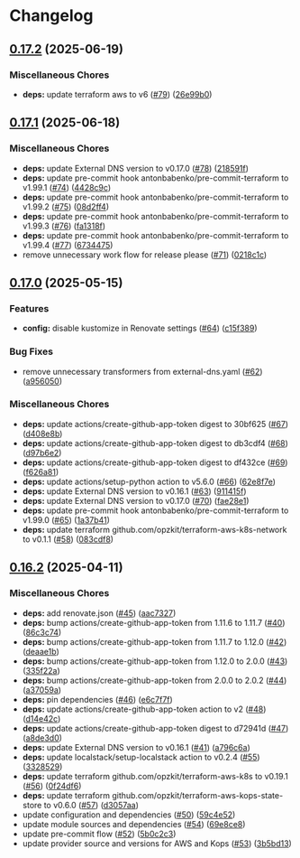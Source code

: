# Changelog

## [0.17.2](https://github.com/opzkit/terraform-aws-k8s-addons-external-dns/compare/v0.17.1...v0.17.2) (2025-06-19)


### Miscellaneous Chores

* **deps:** update terraform aws to v6 ([#79](https://github.com/opzkit/terraform-aws-k8s-addons-external-dns/issues/79)) ([26e99b0](https://github.com/opzkit/terraform-aws-k8s-addons-external-dns/commit/26e99b0ab8d41cbbb78ae3addd3c6352c45bb241))

## [0.17.1](https://github.com/opzkit/terraform-aws-k8s-addons-external-dns/compare/v0.17.0...v0.17.1) (2025-06-18)


### Miscellaneous Chores

* **deps:** update External DNS version to v0.17.0 ([#78](https://github.com/opzkit/terraform-aws-k8s-addons-external-dns/issues/78)) ([218591f](https://github.com/opzkit/terraform-aws-k8s-addons-external-dns/commit/218591f8ae339ce3ef72bffa242264f6d247ea19))
* **deps:** update pre-commit hook antonbabenko/pre-commit-terraform to v1.99.1 ([#74](https://github.com/opzkit/terraform-aws-k8s-addons-external-dns/issues/74)) ([4428c9c](https://github.com/opzkit/terraform-aws-k8s-addons-external-dns/commit/4428c9cbcc030fad4cd8c2b466527f514acf9a4b))
* **deps:** update pre-commit hook antonbabenko/pre-commit-terraform to v1.99.2 ([#75](https://github.com/opzkit/terraform-aws-k8s-addons-external-dns/issues/75)) ([08d2ff4](https://github.com/opzkit/terraform-aws-k8s-addons-external-dns/commit/08d2ff4af9a11f9ab5d3fe7fd52e96f80a75e1fa))
* **deps:** update pre-commit hook antonbabenko/pre-commit-terraform to v1.99.3 ([#76](https://github.com/opzkit/terraform-aws-k8s-addons-external-dns/issues/76)) ([fa1318f](https://github.com/opzkit/terraform-aws-k8s-addons-external-dns/commit/fa1318f3fcf23e8cdef8e64d58660663b1f73bdb))
* **deps:** update pre-commit hook antonbabenko/pre-commit-terraform to v1.99.4 ([#77](https://github.com/opzkit/terraform-aws-k8s-addons-external-dns/issues/77)) ([6734475](https://github.com/opzkit/terraform-aws-k8s-addons-external-dns/commit/67344757c12de3bebbd73a2413db1cd09066aa56))
* remove unnecessary work flow for release please ([#71](https://github.com/opzkit/terraform-aws-k8s-addons-external-dns/issues/71)) ([0218c1c](https://github.com/opzkit/terraform-aws-k8s-addons-external-dns/commit/0218c1cd2034b75cc0871c0776b30873483a55bf))

## [0.17.0](https://github.com/opzkit/terraform-aws-k8s-addons-external-dns/compare/v0.16.2...v0.17.0) (2025-05-15)


### Features

* **config:** disable kustomize in Renovate settings ([#64](https://github.com/opzkit/terraform-aws-k8s-addons-external-dns/issues/64)) ([c15f389](https://github.com/opzkit/terraform-aws-k8s-addons-external-dns/commit/c15f389247d86818d2420c7330487f802b385bca))


### Bug Fixes

* remove unnecessary transformers from external-dns.yaml ([#62](https://github.com/opzkit/terraform-aws-k8s-addons-external-dns/issues/62)) ([a956050](https://github.com/opzkit/terraform-aws-k8s-addons-external-dns/commit/a9560500a34d3b32015c9245677a1134f71a019a))


### Miscellaneous Chores

* **deps:** update actions/create-github-app-token digest to 30bf625 ([#67](https://github.com/opzkit/terraform-aws-k8s-addons-external-dns/issues/67)) ([d408e8b](https://github.com/opzkit/terraform-aws-k8s-addons-external-dns/commit/d408e8b9fa82f58c215a364b647299984aa0383e))
* **deps:** update actions/create-github-app-token digest to db3cdf4 ([#68](https://github.com/opzkit/terraform-aws-k8s-addons-external-dns/issues/68)) ([d97b6e2](https://github.com/opzkit/terraform-aws-k8s-addons-external-dns/commit/d97b6e2ea70eee911dda848d9ae22e572cd998a6))
* **deps:** update actions/create-github-app-token digest to df432ce ([#69](https://github.com/opzkit/terraform-aws-k8s-addons-external-dns/issues/69)) ([f626a81](https://github.com/opzkit/terraform-aws-k8s-addons-external-dns/commit/f626a81c5f4d260286a460d225198b57e527067d))
* **deps:** update actions/setup-python action to v5.6.0 ([#66](https://github.com/opzkit/terraform-aws-k8s-addons-external-dns/issues/66)) ([62e8f7e](https://github.com/opzkit/terraform-aws-k8s-addons-external-dns/commit/62e8f7eeb02f954fcb74e511a626b72426e2d97e))
* **deps:** update External DNS version to v0.16.1 ([#63](https://github.com/opzkit/terraform-aws-k8s-addons-external-dns/issues/63)) ([911415f](https://github.com/opzkit/terraform-aws-k8s-addons-external-dns/commit/911415f050e8833973f8aadce4d256e5724c8e18))
* **deps:** update External DNS version to v0.17.0 ([#70](https://github.com/opzkit/terraform-aws-k8s-addons-external-dns/issues/70)) ([fae28e1](https://github.com/opzkit/terraform-aws-k8s-addons-external-dns/commit/fae28e1d25f6e6f4a085556892c7d93f74b33bfb))
* **deps:** update pre-commit hook antonbabenko/pre-commit-terraform to v1.99.0 ([#65](https://github.com/opzkit/terraform-aws-k8s-addons-external-dns/issues/65)) ([1a37b41](https://github.com/opzkit/terraform-aws-k8s-addons-external-dns/commit/1a37b4149bd364c80b33ad7dadb7593f7adff125))
* **deps:** update terraform github.com/opzkit/terraform-aws-k8s-network to v0.1.1 ([#58](https://github.com/opzkit/terraform-aws-k8s-addons-external-dns/issues/58)) ([083cdf8](https://github.com/opzkit/terraform-aws-k8s-addons-external-dns/commit/083cdf8aa4153b64e2928daf82d1670a7d34dbac))

## [0.16.2](https://github.com/opzkit/terraform-aws-k8s-addons-external-dns/compare/v0.16.1...v0.16.2) (2025-04-11)


### Miscellaneous Chores

* **deps:** add renovate.json ([#45](https://github.com/opzkit/terraform-aws-k8s-addons-external-dns/issues/45)) ([aac7327](https://github.com/opzkit/terraform-aws-k8s-addons-external-dns/commit/aac732707c359cb1e55ee9087953dc8b4de26a52))
* **deps:** bump actions/create-github-app-token from 1.11.6 to 1.11.7 ([#40](https://github.com/opzkit/terraform-aws-k8s-addons-external-dns/issues/40)) ([86c3c74](https://github.com/opzkit/terraform-aws-k8s-addons-external-dns/commit/86c3c747733ac4b8b3390df7344a39b7202e8788))
* **deps:** bump actions/create-github-app-token from 1.11.7 to 1.12.0 ([#42](https://github.com/opzkit/terraform-aws-k8s-addons-external-dns/issues/42)) ([deaae1b](https://github.com/opzkit/terraform-aws-k8s-addons-external-dns/commit/deaae1be579f2358c2eade6968a158a0f4dc578a))
* **deps:** bump actions/create-github-app-token from 1.12.0 to 2.0.0 ([#43](https://github.com/opzkit/terraform-aws-k8s-addons-external-dns/issues/43)) ([335f22a](https://github.com/opzkit/terraform-aws-k8s-addons-external-dns/commit/335f22a86ee944aefbf2865a6b3025a3c69d8b31))
* **deps:** bump actions/create-github-app-token from 2.0.0 to 2.0.2 ([#44](https://github.com/opzkit/terraform-aws-k8s-addons-external-dns/issues/44)) ([a37059a](https://github.com/opzkit/terraform-aws-k8s-addons-external-dns/commit/a37059ac043d595906789b172f3aa284018a7a10))
* **deps:** pin dependencies ([#46](https://github.com/opzkit/terraform-aws-k8s-addons-external-dns/issues/46)) ([e6c7f7f](https://github.com/opzkit/terraform-aws-k8s-addons-external-dns/commit/e6c7f7f39c3b370015c47a7074e4b95a4c78df4d))
* **deps:** update actions/create-github-app-token action to v2 ([#48](https://github.com/opzkit/terraform-aws-k8s-addons-external-dns/issues/48)) ([d14e42c](https://github.com/opzkit/terraform-aws-k8s-addons-external-dns/commit/d14e42c11ecf5ee428dab7a39fc9784fc02d9829))
* **deps:** update actions/create-github-app-token digest to d72941d ([#47](https://github.com/opzkit/terraform-aws-k8s-addons-external-dns/issues/47)) ([a8de3d0](https://github.com/opzkit/terraform-aws-k8s-addons-external-dns/commit/a8de3d03849b8e9a1be3d73f6060e975deb0b3e2))
* **deps:** update External DNS version to v0.16.1 ([#41](https://github.com/opzkit/terraform-aws-k8s-addons-external-dns/issues/41)) ([a796c6a](https://github.com/opzkit/terraform-aws-k8s-addons-external-dns/commit/a796c6af922d12607e06e9f20bd6bd23a144c615))
* **deps:** update localstack/setup-localstack action to v0.2.4 ([#55](https://github.com/opzkit/terraform-aws-k8s-addons-external-dns/issues/55)) ([3328529](https://github.com/opzkit/terraform-aws-k8s-addons-external-dns/commit/3328529304de3452a50a295f29c3d0380ce708cb))
* **deps:** update terraform github.com/opzkit/terraform-aws-k8s to v0.19.1 ([#56](https://github.com/opzkit/terraform-aws-k8s-addons-external-dns/issues/56)) ([0f24df6](https://github.com/opzkit/terraform-aws-k8s-addons-external-dns/commit/0f24df67da032b5881c6b209b2c8124868089725))
* **deps:** update terraform github.com/opzkit/terraform-aws-kops-state-store to v0.6.0 ([#57](https://github.com/opzkit/terraform-aws-k8s-addons-external-dns/issues/57)) ([d3057aa](https://github.com/opzkit/terraform-aws-k8s-addons-external-dns/commit/d3057aa4e6b7463ee752a677ab57ccf4d73f19b9))
* update configuration and dependencies ([#50](https://github.com/opzkit/terraform-aws-k8s-addons-external-dns/issues/50)) ([59c4e52](https://github.com/opzkit/terraform-aws-k8s-addons-external-dns/commit/59c4e52678f53b555604e061469da99f7b9fe409))
* update module sources and dependencies ([#54](https://github.com/opzkit/terraform-aws-k8s-addons-external-dns/issues/54)) ([69e8ce8](https://github.com/opzkit/terraform-aws-k8s-addons-external-dns/commit/69e8ce8e472cd23e1f82df7bbb23ec407dcaa3c4))
* update pre-commit flow ([#52](https://github.com/opzkit/terraform-aws-k8s-addons-external-dns/issues/52)) ([5b0c2c3](https://github.com/opzkit/terraform-aws-k8s-addons-external-dns/commit/5b0c2c38d261263a390b83b1f5b8bffb0bc1068a))
* update provider source and versions for AWS and Kops ([#53](https://github.com/opzkit/terraform-aws-k8s-addons-external-dns/issues/53)) ([3b5bd13](https://github.com/opzkit/terraform-aws-k8s-addons-external-dns/commit/3b5bd1351fca4545a23a6007a5d11b75e46c5b9e))
